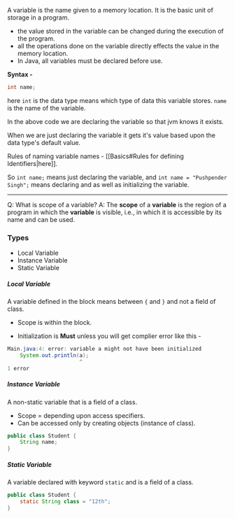 A variable is the name given to a memory location. It is the basic unit of storage in a program.
- the value stored in the variable can be changed during the execution of the program.
- all the operations done on the variable directly effects the value in the memory location.
- In Java, all variables must be declared before use.

**Syntax -** 
```java
int name;
```

here `int` is the data type means which type of data this variable stores.
`name` is the name of the variable.

In the above code we are declaring the variable so that jvm knows it exists.

When we are just declaring the variable it gets it's value based upon the data type's default value.

Rules of naming variable names - [[Basics#Rules for defining Identifiers|here]].

So `int name;` means just declaring the variable, and `int name = "Pushpender Singh";` means declaring and as well as initializing the variable.

---

Q: What is scope of a variable?
A: The **scope** of a **variable** is the region of a program in which the **variable** is visible, i.e., in which it is accessible by its name and can be used. 

### Types
- Local Variable
- Instance Variable
- Static Variable

##### Local Variable
A variable defined in the block means between `{` and `}` and not a field of class.

 - Scope is within the block.

- Initialization is **Must** unless you will get complier error like this - 

```java
Main.java:4: error: variable a might not have been initialized
    System.out.println(a);
                       ^
1 error
```

##### Instance Variable
A non-static variable that is a field of a class.

- Scope = depending upon access specifiers.
- Can be accessed only by creating objects (instance of class).

```java
public class Student {
	String name;
}
```

##### Static Variable
A variable declared with keyword `static` and is a field of a class.

```java
public class Student {
	static String class = "12th";
}
```